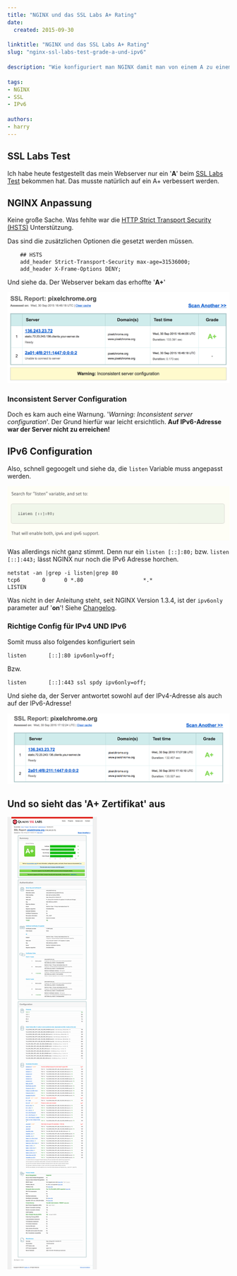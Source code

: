 ```yaml
---
title: "NGINX und das SSL Labs A+ Rating"
date:
  created: 2015-09-30

linktitle: "NGINX und das SSL Labs A+ Rating"
slug: "nginx-ssl-labs-test-grade-a-und-ipv6"

description: "Wie konfiguriert man NGINX damit man von einem A zu einem A+ Rating kommt, sowohl mit IPv4 als auch IPv6."

tags:
- NGINX
- SSL
- IPv6

authors:
- harry
---
```

## SSL Labs Test

Ich habe heute festgestellt das mein Webserver nur ein '**A**' beim [SSL Labs Test](https://www.ssllabs.com/ssltest/) bekommen hat. Das musste natürlich auf ein A+ verbessert werden.

<!-- more -->

## NGINX Anpassung

Keine große Sache. Was fehlte war die [HTTP Strict Transport Security (HSTS)](https://en.wikipedia.org/wiki/HTTP_Strict_Transport_Security) Unterstützung.

Das sind die zusätzlichen Optionen die gesetzt werden müssen.
```
    ## HSTS
    add_header Strict-Transport-Security max-age=31536000;
    add_header X-Frame-Options DENY;
```
Und siehe da. Der Webserver bekam das erhoffte '**A+**'

![Image Description](../images/20150930-SSL-Server-Test-pixelchrome-org-Inconsistent-server-configuration.png)

### Inconsistent Server Configuration

Doch es kam auch eine Warnung. '*Warning: Inconsistent server configuration*'. Der Grund hierfür war leicht ersichtlich. **Auf IPv6-Adresse war der Server nicht zu erreichen!**

## IPv6 Configuration

Also, schnell gegoogelt und siehe da, die `listen` Variable muss angepasst werden.

![Image Description](../images/20150930-How-to-enable-Nginx-IPv6-support.png)

Was allerdings nicht ganz stimmt. Denn nur ein `listen [::]:80;` bzw. `listen [::]:443;` lässt NGINX nur noch die IPv6 Adresse horchen.

```
netstat -an |grep -i listen|grep 80
tcp6       0      0 *.80                   *.*                    LISTEN
```

Was nicht in der Anleitung steht, seit NGINX Version 1.3.4, ist der `ipv6only` parameter auf '**on**'! Siehe [Changelog](http://nginx.org/en/CHANGES).

### Richtige Config für IPv4 UND IPv6
Somit muss also folgendes konfiguriert sein
```
listen       [::]:80 ipv6only=off;
```
Bzw.
```
listen       [::]:443 ssl spdy ipv6only=off;
```

Und siehe da, der Server antwortet sowohl auf der IPv4-Adresse als auch auf der IPv6-Adresse!

![Image Description](../images/20150930-SSL-Server-Test-pixelchrome-org.png)

## Und so sieht das 'A+ Zertifikat' aus

![Image Description](../images/20150930-SSL-Server-Test-pixelchrome-org-1.png)
